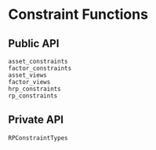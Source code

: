 # Constraint Functions

## Public API

```@docs
asset_constraints
factor_constraints
asset_views
factor_views
hrp_constraints
rp_constraints
```

## Private API

```@docs
RPConstraintTypes
```
